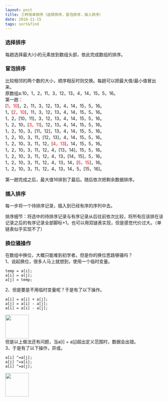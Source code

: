 ```yaml
---
layout: post
title: 三种简单排序（选择排序，冒泡排序，插入排序）
date: 2018-11-15
tags: sort&find
---
```

### 选择排序
每趟选择最大/小的元素放到数组头部，依此完成数组的排序。<br>

### 冒泡排序
比较相邻的两个数的大小，顺序相反时则交换。每趟可以把最大值/最小值冒出来。<br>
原数组a:10，1，2，11，3，12，13，4，14，15，5，16。<br>
第一趟：<br>
[<font color="#FF0000">1，10</font>]，2，11，3，12，13，4，14，15，5，16。<br>
1，[<font color="#FF0000">2，10</font>]，11，3，12，13，4，14，15，5，16。<br>
1，2，[10，11]，3，12，13，4，14，15，5，16。<br>
1，2，10，[<font color="#FF0000">3，11</font>]，12，13，4，14，15，5，16。<br>
1，2，10，3，[11，12]，13，4，14，15，5，16。<br>
1，2，10，3，11，[12，13]，4，14，15，5，16。<br>
1，2，10，3，11，12，[<font color="#FF0000">4，13</font>]，14，15，5，16。<br>
1，2，10，3，11，12，4，[13，14]，15，5，16。<br>
1，2，10，3，11，12，4，13，[14，15]，5，16。<br>
1，2，10，3，11，12，4，13，14，[<font color="#FF0000">5，15</font>]，16。<br>
1，2，10，3，11，12，4，13，14，5，[15，16]。<br>

第一趟完成之后，最大值16排到了最后。随后依次把剩余数据排序。

### 插入排序
每一步将一个待排序记录，插入到已经有序的序列中去。

排序细节：将选中的待排序记录与有序记录从后往前依次比较，将所有应该排在该记录之后的有序记录全部脚标+1。也可以用双链表实现，但是感觉代价过大。（单链表似乎实现不了）

### 换位骚操作
在数组中换位，大概只能难到初学者。但是你的换位思路够骚吗？<br>
1、说起换位，很多人马上就想到，使用一个临时变量。
```
temp = a[i];
a[i] = a[j];
a[j] = temp;
```
2、但是要是不用临时变量呢？于是有了以下操作。
```
a[i] = a[i] + a[j];
a[j] = a[i] - a[j];
a[i] = a[i] - a[j];
```
<img src='https://dawn1432.github.io\images\排序与查找\简单排序\令人窒息.jpg' align='margin-left' style=' width:75px;height:75px;margin:0;'/><br>
但是以上做法还有问题，当a[i] + a[j]超出定义范围时，数据会出错。<br>
3、于是有了以下操作，异或。
```
a[i] ^=a[j];
a[j] ^=a[i];
a[i] ^=a[j];
```
<img src='https://dawn1432.github.io\images\排序与查找\简单排序\骚操作.gif' align='margin-left' style=' width:75px;height:75px;margin:0;'/><br>
